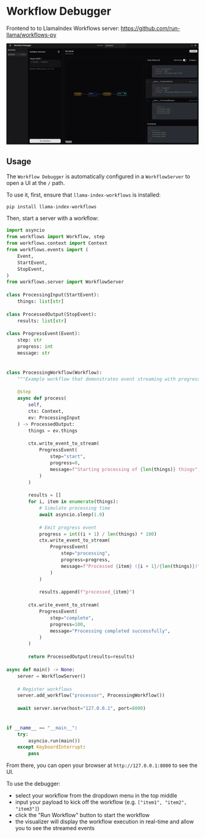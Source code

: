 # Workflow Debugger

Frontend to to LlamaIndex Workflows server: https://github.com/run-llama/workflows-py

![Workflow Debugger](./ui_sample.png)

## Usage

The `Workflow Debugger` is automatically configured in a `WorkflowServer` to open a UI at the `/` path.

To use it, first, ensure that `llama-index-workflows` is installed:

```bash
pip install llama-index-workflows
```

Then, start a server with a workflow:

```python
import asyncio
from workflows import Workflow, step
from workflows.context import Context
from workflows.events import (
    Event,
    StartEvent,
    StopEvent,
)
from workflows.server import WorkflowServer

class ProcessingInput(StartEvent):
    things: list[str]

class ProcessedOutput(StopEvent):
    results: list[str]

class ProgressEvent(Event):
    step: str
    progress: int
    message: str


class ProcessingWorkflow(Workflow):
    """Example workflow that demonstrates event streaming with progress updates."""

    @step
    async def process(
        self,
        ctx: Context,
        ev: ProcessingInput
    ) -> ProcessedOutput:
        things = ev.things

        ctx.write_event_to_stream(
            ProgressEvent(
                step="start",
                progress=0,
                message=f"Starting processing of {len(things)} things",
            )
        )

        results = []
        for i, item in enumerate(things):
            # Simulate processing time
            await asyncio.sleep(1.0)

            # Emit progress event
            progress = int((i + 1) / len(things) * 100)
            ctx.write_event_to_stream(
                ProgressEvent(
                    step="processing",
                    progress=progress,
                    message=f"Processed {item} ({i + 1}/{len(things)})",
                )
            )

            results.append(f"processed_{item}")

        ctx.write_event_to_stream(
            ProgressEvent(
                step="complete",
                progress=100,
                message="Processing completed successfully",
            )
        )

        return ProcessedOutput(results=results)

async def main() -> None:
    server = WorkflowServer()

    # Register workflows
    server.add_workflow("processor", ProcessingWorkflow())

    await server.serve(host="127.0.0.1", port=8000)


if __name__ == "__main__":
    try:
        asyncio.run(main())
    except KeyboardInterrupt:
        pass
```

From there, you can open your browser at `http://127.0.0.1:8000` to see the UI.

To use the debugger:
- select your workflow from the dropdown menu in the top middle
- input your payload to kick off the workflow (e.g. `["item1", "item2", "item3"]`)
- click the "Run Workflow" button to start the workflow
- the visualizer will display the workflow execution in real-time and allow you to see the streamed events
